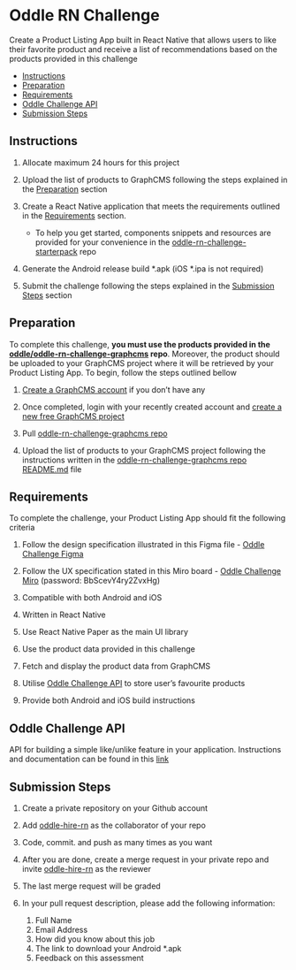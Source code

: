 
# Oddle RN Challenge

Create a Product Listing App built in React Native that allows users to like their favorite product and receive a list of recommendations based on the products provided in this challenge 

- [Instructions](#instructions)
- [Preparation](#preparation)
- [Requirements](#requirements)
- [Oddle Challenge API](#oddle-challenge-api)
- [Submission Steps](#submission-steps)

## Instructions

1. Allocate maximum 24 hours for this project

2. Upload the list of products to GraphCMS following the steps explained in the [Preparation](#preparation) section

3. Create a React Native application that meets the requirements outlined in the [Requirements](#requirements) section.
    - To help you get started, components snippets and resources are provided for your convenience in the [oddle-rn-challenge-starterpack](https://github.com/oddle-developer/oddle-rn-challenge-starterpack) repo 

4. Generate the Android release build *.apk (iOS *.ipa is not required)

5. Submit the challenge following the steps explained in the [Submission Steps](#submission-steps) section

## Preparation

To complete this challenge, **you must use the products provided in the [oddle/oddle-rn-challenge-graphcms](https://github.com/oddle-developer/oddle-rn-challenge-graphcms) repo**. Moreover, the product should be uploaded to your GraphCMS project where it will be retrieved by your Product Listing App. To begin, follow the steps outlined bellow

1. [Create a GraphCMS account](https://app.graphcms.com/signup) if you don’t have any

2. Once completed, login with your recently created account and [create a new free GraphCMS project](https://app.graphcms.com/create) 

3. Pull [oddle-rn-challenge-graphcms repo](https://github.com/oddle-developer/oddle-rn-challenge-graphcms)

4. Upload the list of products to your GraphCMS project following the instructions written in the [oddle-rn-challenge-graphcms repo README.md](https://github.com/oddle-developer/oddle-rn-challenge-graphcms) file

## Requirements

To complete the challenge, your Product Listing App should fit the following criteria

1. Follow the design specification illustrated in this Figma file - [Oddle Challenge Figma](https://www.figma.com/file/bUMsO0Xjw8lVpNGRgSpfzq/Oddle-Challenge?node-id=0%3A1)

2. Follow the UX specification stated in this Miro board - [Oddle Challenge Miro](https://miro.com/app/board/o9J_lqgQ9tM=/?invite_link_id=208262924513) (password: BbScevY4ry2ZvxHg)

3. Compatible with both Android and iOS

4. Written in React Native 

4. Use React Native Paper as the main UI library

5. Use the product data provided in this challenge

6. Fetch and display the product data from GraphCMS

7. Utilise [Oddle Challenge API](#oddle-challenge-api) to store user’s favourite products

8. Provide both Android and iOS build instructions


## Oddle Challenge API
API for building a simple like/unlike feature in your application. Instructions and documentation can be found in this [link](https://oddle-challenge-api.herokuapp.com)


## Submission Steps
1. Create a private repository on your Github account

2. Add [oddle-hire-rn](https://github.com/oddle-hire-rn) as the collaborator of your repo

3. Code, commit. and push as many times as you want

4. After you are done, create a merge request in your private repo and invite [oddle-hire-rn](https://github.com/oddle-hire-rn) as the reviewer

5. The last merge request will be graded

6. In your pull request description, please add the following information:
    1. Full Name
    2. Email Address
    3. How did you know about this job
    4. The link to download your Android *.apk
    5. Feedback on this assessment

